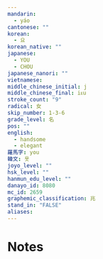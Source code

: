 ```yaml
---
mandarin:
  - yáo
cantonese: ""
korean:
  - 요
korean_native: ""
japanese:
  - YOU
  - CHOU
japanese_nanori: ""
vietnamese:
middle_chinese_initial: j
middle_chinese_final: iᴇu
stroke_count: "9"
radical: 女
skip_number: 1-3-6
grade_level: 名
pos: ""
english:
  - handsome
  - elegant
羅馬字: you
韓文: 욧
joyo_level: ""
hsk_level: ""
hanmun_edu_level: ""
danayo_id: 8080
mc_id: 2659
graphemic_classification: 兆
stand_in: "FALSE"
aliases:
---
```


# Notes
